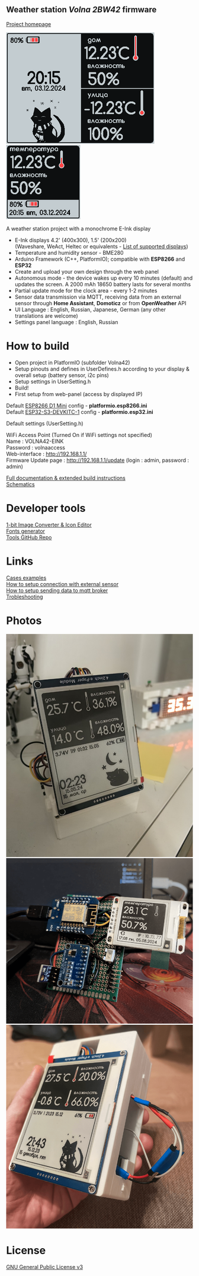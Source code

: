 ## Weather station *Volna 2BW42* firmware

[Project homepage](https://volna42.com/)

![Interface for weatherstation 4.2](_ImagesSrc/previews/ui1.png)
![Interface for weatherstation 1.5](_ImagesSrc/previews/ui3.png)

A weather station project with a monochrome E-Ink display

- E-Ink displays 4.2' (400x300), 1.5' (200x200)  
  (Waveshare, WeAct, Heltec or equivalents - [List of supported displays](https://volna42.com/displays/))
- Temperature and humidity sensor - BME280
- Arduino Framework (C++, PlatformIO); compatible with **ESP8266** and **ESP32**
- Create and upload your own design through the web panel
- Autonomous mode - the device wakes up every 10 minutes (default) and updates the screen. A 2000 mAh 18650 battery lasts for several months
- Partial update mode for the clock area - every 1-2 minutes
- Sensor data transmission via MQTT, receiving data from an external sensor through **Home Assistant**, **Domoticz** or from **OpenWeather** API
- UI Language : English, Russian, Japanese, German (any other translations are welcome)
- Settings panel language : English, Russian

# How to build

- Open project in PlatformIO (subfolder Volna42)
- Setup pinouts and defines in UserDefines.h according to your display & overall setup (battery sensor, i2c pins)
- Setup settings in UserSetting.h
- Build!
- First setup from web-panel (access by displayed IP) 

Default [ESP8266 D1 Mini](https://docs.platformio.org/en/latest/boards/espressif8266/d1_mini_lite.html) config - **platformio.esp8266.ini**  
Default [ESP32-S3-DEVKITC-1](https://docs.platformio.org/en/latest/boards/espressif32/esp32-s3-devkitc-1.html) config - **platformio.esp32.ini**

Default settings (UserSetting.h)

WiFi Access Point (Turned On if WiFi settings not specified)  
Name : VOLNA42-EINK  
Password : volnaaccess  
Web-interface : http://192.168.1.1/  
Firmware Update page : http://192.168.1.1/update (login : admin, password : admin)  

[Full documentation & extended build instructions](https://volna42.com/instructions/)  
[Schematics](https://volna42.com/scheme/)

# Developer tools 

[1-bit Image Converter & Icon Editor](https://volna42.com/tools/glypheditor)  
[Fonts generator](https://volna42.com/tools/fontconverter)  
[Tools GitHub Repo](https://github.com/NC22/Volna42BW-Tools)  

# Links

[Cases examples](https://volna42.com/boxes/)  
[How to setup connection with external sensor](https://volna42.com/instructions/external)  
[How to setup sending data to mqtt broker](https://volna42.com/instructions/mqtt)  
[Trobleshooting](https://volna42.com/instructions/issues)  

# Photos

![Weatherstation 4.2](_ImagesSrc/previews/2.png)
![Weatherstation 1.5](_ImagesSrc/previews/3.png)
![Weatherstation 4.2](_ImagesSrc/previews/1.png)

# License

[GNU General Public License v3](http://www.gnu.org/licenses/gpl.html)